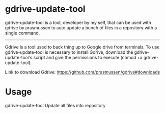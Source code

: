 # gdrive-update-tool

gdrive-update-tool is a tool, developer by my self,  that can be used with gdrive by prasmussen to auto update a bunch of files in a repository with a single command.

----------------------

Gdrive is a tool used to back thing up to Google drive from terminals. To use gdrive-update-tool is necessary to install Gdrive, download the gdrive-update-tool's script and give the permissions to execute (chmod +x gdrive-update-tool).

Link to download Gdrive: https://github.com/prasmussen/gdrive#downloads

# Usage
gdrive-update-tool <repository>             Update all files into repository
